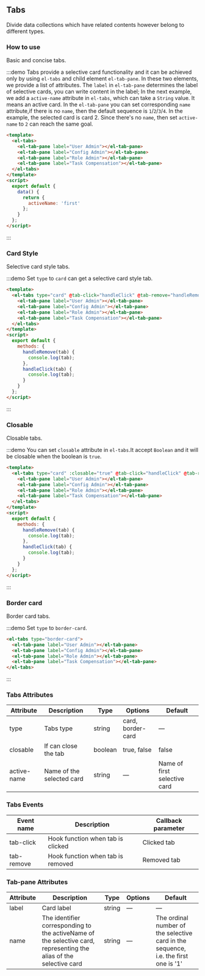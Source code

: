 ## Tabs

Divide data collections which have related contents however belong to different types.

### How to use

Basic and concise tabs.

:::demo Tabs provide a selective card functionality and it can be achieved only by using `el-tabs` and child element `el-tab-pane`. In these two elements, we provide a list of attributes. The `label` in `el-tab-pane` determines the label of selective cards, you can write content in the label; In the next example, we add a `active-name` attribute in `el-tabs`, which can take a `String` value. It means an active card. In the `el-tab-pane` you can set corresponding `name` attribute,if there is no `name`, then the default sequence is `1`/`2`/`3`/`4`. In the example, the selected card is card 2. Since there's no `name`, then set `active-name` to `2` can reach the same goal.

```html
<template>
  <el-tabs>
    <el-tab-pane label="User Admin"></el-tab-pane>
    <el-tab-pane label="Config Admin"></el-tab-pane>
    <el-tab-pane label="Role Admin"></el-tab-pane>
    <el-tab-pane label="Task Compensation"></el-tab-pane>
  </el-tabs>
</template>
<script>
  export default {
    data() {
      return {
        activeName: 'first'
      };
    }
  };
</script>
```
:::

### Card Style

Selective card style tabs.

:::demo Set `type` to `card` can get a selective card style tab.

```html
<template>
  <el-tabs type="card" @tab-click="handleClick" @tab-remove="handleRemove">
    <el-tab-pane label="User Admin"></el-tab-pane>
    <el-tab-pane label="Config Admin"></el-tab-pane>
    <el-tab-pane label="Role Admin"></el-tab-pane>
    <el-tab-pane label="Task Compensation"></el-tab-pane>
  </el-tabs>
</template>
<script>
  export default {
    methods: {
      handleRemove(tab) {
        console.log(tab);
      },
      handleClick(tab) {
        console.log(tab);
      }
    }
  };
</script>
```
:::

### Closable

Closable tabs.

:::demo You can set `closable` attribute in `el-tabs`.It accept `Boolean` and it will be closable when the boolean is `true`.

```html
<template>
  <el-tabs type="card" :closable="true" @tab-click="handleClick" @tab-remove="handleRemove">
    <el-tab-pane label="User Admin"></el-tab-pane>
    <el-tab-pane label="Config Admin"></el-tab-pane>
    <el-tab-pane label="Role Admin"></el-tab-pane>
    <el-tab-pane label="Task Compensation"></el-tab-pane>
  </el-tabs>
</template>
<script>
  export default {
    methods: {
      handleRemove(tab) {
        console.log(tab);
      },
      handleClick(tab) {
        console.log(tab);
      }
    }
  };
</script>
```

:::

### Border card

Border card tabs.

:::demo Set `type` to `border-card`.

```html
<el-tabs type="border-card">
  <el-tab-pane label="User Admin"></el-tab-pane>
  <el-tab-pane label="Config Admin"></el-tab-pane>
  <el-tab-pane label="Role Admin"></el-tab-pane>
  <el-tab-pane label="Task Compensation"></el-tab-pane>
</el-tabs>
```

:::

### Tabs Attributes
| Attribute       | Description     | Type      | Options       | Default   |
|---------- |-------- |---------- |-------------  |-------- |
| type     | Tabs type   | string   | card, border-card  |     —    |
| closable  | If can close the tab   | boolean   | true, false |  false  |
| active-name  | Name of the selected card  | string   |  —  |  Name of first selective card |

### Tabs Events

| Event name | Description | Callback parameter |
|---------- |-------- |---------- |
| tab-click  | Hook function when tab is clicked | Clicked tab |
| tab-remove  | Hook function when tab is removed  | Removed tab |

### Tab-pane Attributes

| Attribute       | Description     | Type      | Options       | Default   |
|---------- |-------- |---------- |-------------  |-------- |
| label     | Card label   | string   | — |    —     |
| name      | The identifier corresponding to the activeName of the selective card, representing the alias of the selective card | string | — | The ordinal number of the selective card in the sequence, i.e. the first one is '1' |
